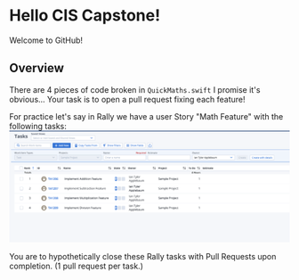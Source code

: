 # Hello CIS Capstone!

Welcome to GitHub!

## Overview
There are 4 pieces of code broken in `QuickMaths.swift` I promise it's obvious... Your task is to open a pull request fixing each feature!

For practice let's say in Rally we have a user Story "Math Feature" with the following tasks:
![Tasks](RallyTasks.png)

You are to hypothetically close these Rally tasks with Pull Requests upon completion. (1 pull request per task.)
